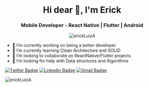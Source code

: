 <h1 align="center">Hi dear 👋, I'm Erick</h1>
<h3 align="center">Mobile Developer - React Native | Flutter | Android </h3>
<p align="center"> <img src="https://komarev.com/ghpvc/?username=erickLuizA" alt="erickLuizA" /> </p>

- 🔭 I’m currently working on being a better developer
- 🌱 I’m currently learning Clean Architecture and SOLID
- 👯 I’m looking to collaborate on ReactNative/Flutter projects
- 🤔 I’m looking for help with Data structures and Algorithms

[![Twitter Badge](https://img.shields.io/badge/-Twitter-1ca0f1?style=flat-square&labelColor=1ca0f1&logo=twitter&logoColor=white&link=https://twitter.com/tiagoneves_tia)](https://twitter.com/erickLuizAl)
[![Linkedin Badge](https://img.shields.io/badge/-LinkedIn-blue?style=flat-square&logo=Linkedin&logoColor=white&link=https://www.linkedin.com/in/erick-luiz-47151a1a4/)](https://www.linkedin.com/in/erick-luiz-47151a1a4/)
[![Gmail Badge](https://img.shields.io/badge/-Gmail-c14438?style=flat-square&logo=Gmail&logoColor=white)](mailto:erickluiz69@gmail.com)

<img src="https://github-readme-stats.vercel.app/api?username=erickLuizA&show_icons=true" alt="erickLuizA" /> 
